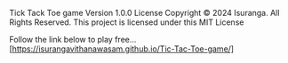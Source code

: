 Tick Tack Toe game
Version 1.0.0 License 
Copyright © 2024 Isuranga.
All Rights Reserved. 
This project is licensed under this MIT License

Follow the link below to play free... 
[https://isurangavithanawasam.github.io/Tic-Tac-Toe-game/]
